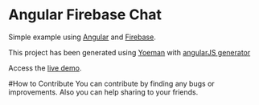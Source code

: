 Angular Firebase Chat
=====================

Simple example using [Angular](https://angularjs.org/) and [Firebase](https://www.firebase.com/).

This project has been generated using [Yoeman](http://yeoman.io/) with [angularJS generator](https://github.com/yeoman/generator-angular)

Access the [live demo](http://elyssonmr.github.io/angular-firebase-chat).

#How to Contribute
You can contribute by finding any bugs or improvements. Also you can help sharing to your friends.
